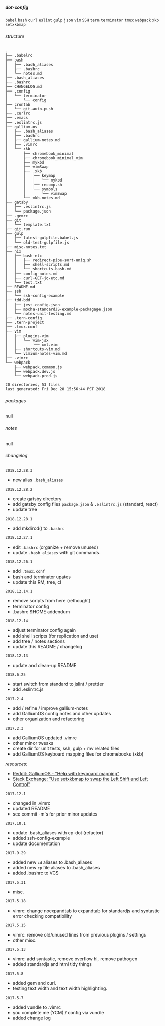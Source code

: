 ##### dot-config 
`babel`
`bash`
`curl`
`eslint`
`gulp`
`json`
`vim`
`SSH`
`tern` 
`terminator`
`tmux`
`webpack`
`xkb`
`setxkbmap`

###### structure
```
.
├── .babelrc
├── bash
│   ├── .bash_aliases
│   ├── .bashrc
│   └── notes.md
├── .bash_aliases
├── .bashrc
├── CHANGELOG.md
├── .config
│   └── terminator
│       └── config
├── crontab
│   └── git-auto-push
├── .curlrc
├── .emacs
├── .eslintrc.js
├── gallium-os
│   ├── .bash_aliases
│   ├── .bashrc
│   ├── gallium-notes.md
│   ├── .vimrc
│   └── xkb
│       ├── chromebook_minimal
│       ├── chromebook_minimal_vim
│       ├── mykbd
│       ├── vimSwap
│       ├── .xkb
│       │   ├── keymap
│       │   │   └── mykbd
│       │   ├── recomp.sh
│       │   └── symbols
│       │       └── vimSwap
│       └── xkb-notes.md
├── gatsby
│   ├── .eslintrc.js
│   └── package.json
├── .gemrc
├── git
│   └── template.txt
├── git.run
├── gulp
│   ├── latest-gulpfile.babel.js
│   └── old-test-gulpfile.js
├── misc-notes.txt
├── nix
│   ├── bash-etc
│   │   ├── redirect-pipe-sort-uniq.sh
│   │   ├── shell-scripts.md
│   │   └── shortcuts-bash.md
│   ├── config-notes.md
│   ├── curl-GET-jq-etc.md
│   └── test.txt
├── README.md
├── ssh
│   └── ssh-config-example
├── tdd-bdd
│   ├── jest.config.json
│   ├── mocha-standardJS-example-packagage.json
│   └── notes-unit-testing.md
├── .tern-config
├── .tern-project
├── .tmux.conf
├── vim
│   ├── plugins-vim
│   │   └── vim-jsx
│   │       └── xml.vim
│   ├── shortcuts-vim.md
│   └── vimium-notes-vim.md
├── .vimrc
└── webpack
    ├── webpack.common.js
    ├── webpack.dev.js
    └── webpack.prod.js

20 directories, 53 files
last generated: Fri Dec 28 15:56:44 PST 2018
```
###### packages
null
###### notes
null
###### changelog
`2018.12.28.3`
  - new alias `.bash_aliases`


`2018.12.28.2`
  - create gatsby directory
  - add gatsby config files `package.json` & `.eslintrc.js` (standard, react)
  - update tree


`2018.12.28.1`
  - add mkdircd() to `.bashrc`


`2018.12.27.1`
  - edit `.bashrc` (organize + remove unused)
  - update `.bash_aliases` with git commands


`2018.12.26.1`
  - add `.tmux.conf`
  - bash and terminator upates 
  - update this RM, tree, cl


`2018.12.14.1`
  - remove scripts from here (rethought)
  - terminator config
  - .bashrc $HOME addendum


`2018.12.14`
  - adjust terminator config again
  - add shell scripts (for replication and use)
  - add tree / notes sections
  - update this README / changelog

`2018.12.13`
- update and clean-up README

`2018.6.25`
- start switch from standard to jslint / prettier
- add .eslintrc.js

`2017.2.4`
- add / refine / improve gallium-notes
- add GalliumOS config notes and other updates
- other organization and refactoring

`2017.2.3`
- add GalliumOS updated .vimrc
- other minor tweaks
- create dir for unit tests, ssh, gulp + mv related files
- add GalliumOS keyboard mapping files for chromebooks (xkb)

*resources:*

- [Reddit: GalliumOS - "Help with keyboard mapping"](https://www.reddit.com/r/GalliumOS/comments/7fj1wl/help_with_keyboard_mapping/)
- [Stack Exchange: "Use setxkbmap to swap the Left Shift and Left Control"](https://unix.stackexchange.com/questions/65507/use-setxkbmap-to-swap-the-left-shift-and-left-control/65600)

`2017.12.1`
- changed <leader> in .vimrc
- updated README
- see commit -m's for prior minor updates

`2017.10.1`
- update .bash_aliases with cp-dot (refactor)
- added ssh-config-example
- update documentation

`2017.9.29`
- added new `cd` aliases to .bash_aliases
- added new `cp` file aliases to .bash_aliases
- added .bashrc to VCS

`2017.5.31`
- misc. 

`2017.5.18`
- vimrc: change noexpandtab to expandtab for standardjs and syntastic error checking compatibility

`2017.5.15`
- vimrc: remove old/unused lines from previous plugins / settings
- other misc.

`2017.5.13`
- vimrc: add syntastic, remove overflow hl, remove pathogen
- added standardjs and html tidy things

`2017.5.8`
- added gem and curl.
- testing text width and text width highlighting.

`2017-5-7`
- added vundle to .vimrc
- you complete me (YCM) / config via vundle
- added change log
